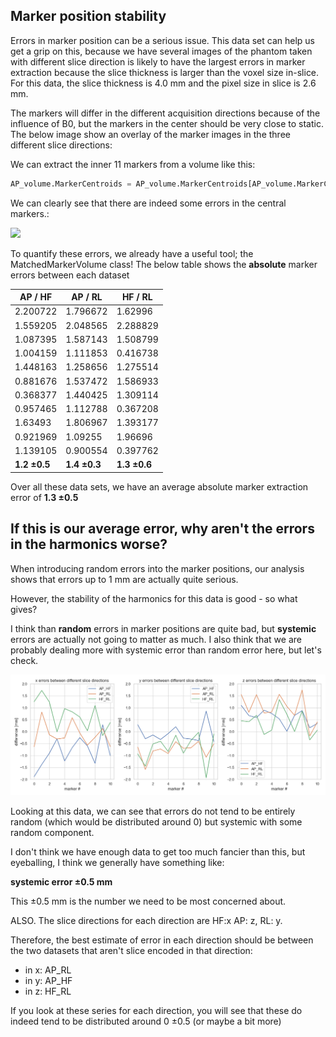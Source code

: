 ## Marker position stability

Errors in marker position can be a serious issue. This data set can help us get a grip on this, because we have several images of the phantom taken with different slice direction is likely to have the largest errors in marker extraction because the slice thickness is larger than the voxel size in-slice. For this data, the slice thickness is 4.0 mm and the pixel size in slice is 2.6 mm. 

The markers will differ in the different acquisition directions because of the influence of B0, but the markers in the center should be very close to static. The below image show an overlay of the marker images in the three different slice directions:

We can extract the inner 11 markers from a volume like this:

```python
AP_volume.MarkerCentroids = AP_volume.MarkerCentroids[AP_volume.MarkerCentroids.r<100].reset_index(drop=True)
```

We can clearly see that there are indeed some errors in the central markers.:

![](C:\Users\Brendan\Documents\python\MRI_DistortionQA\docsrc\__resources\VolumeOverlaysDifferentSlices.png)

To quantify these errors, we already have a useful tool; the MatchedMarkerVolume class! The below table shows the **absolute** marker errors between each dataset

| AP / HF      | AP / RL      | HF / RL      |
| ------------ | ------------ | ------------ |
| 2.200722     | 1.796672     | 1.62996      |
| 1.559205     | 2.048565     | 2.288829     |
| 1.087395     | 1.587143     | 1.508799     |
| 1.004159     | 1.111853     | 0.416738     |
| 1.448163     | 1.258656     | 1.275514     |
| 0.881676     | 1.537472     | 1.586933     |
| 0.368377     | 1.440425     | 1.309114     |
| 0.957465     | 1.112788     | 0.367208     |
| 1.63493      | 1.806967     | 1.393177     |
| 0.921969     | 1.09255      | 1.96696      |
| 1.139105     | 0.900554     | 0.397762     |
| **1.2 ±0.5** | **1.4 ±0.3** | **1.3 ±0.6** |

Over all these data sets, we have an average absolute marker extraction error of **1.3  ±0.5**

## If this is our average error, why aren't the errors in the harmonics worse?

When introducing random errors into the marker positions, our analysis shows that errors up to 1 mm are actually quite serious.

However, the stability of the harmonics for this data is good - so what gives?

I think than **random** errors in marker positions are quite bad, but **systemic** errors are actually not going to matter as much. I also think that we are probably dealing more with systemic error than random error here, but let's check.

![](__resources/Marker_diff_directions.png)

Looking at this data, we can see that errors do not tend to be entirely random (which would be distributed around 0) but systemic with some random component. 

I don't think we have enough data to get too much fancier than this, but eyeballing, I think we generally have something like:

**systemic error ±0.5 mm**

This  ±0.5 mm is the number we need to be most concerned about.

ALSO. The slice directions for each direction are HF:x AP: z, RL: y.

Therefore, the best estimate of error in each direction should be between the two datasets that aren't slice encoded in that direction:

- in x: AP_RL
- in y: AP_HF
- in z: HF_RL

If you look at these series for each direction, you will see that these do indeed tend to be distributed around 0 ±0.5 (or maybe a bit more)
